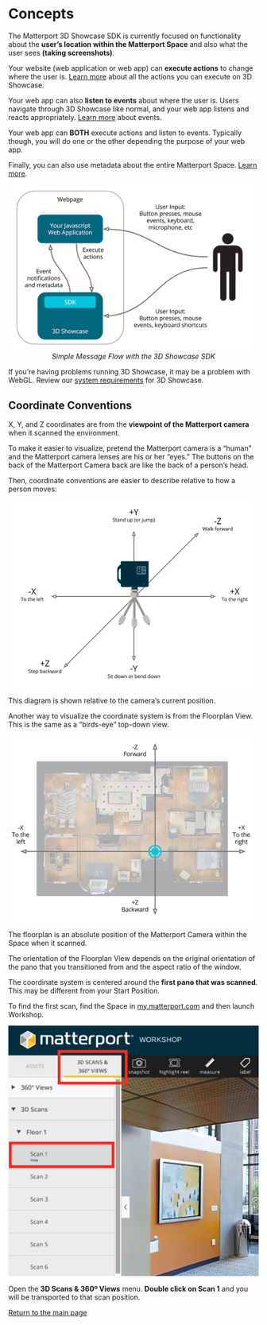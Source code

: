 # Concepts

The Matterport 3D Showcase SDK is currently focused on functionality about the **user’s location within the Matterport Space** and also what the user sees **(taking screenshots)**.

Your website (web application or web app) can **execute actions** to change where the user is. [Learn more](actions.md) about all the actions you can execute on 3D Showcase.

Your web app can also **listen to events** about where the user is. Users navigate through 3D Showcase like normal, and your web app listens and reacts appropriately. [Learn more](events.md) about events.

Your web app can **BOTH** execute actions and listen to events. Typically though, you will do one or the other depending the purpose of your web app.

Finally, you can also use metadata about the entire Matterport Space. [Learn more](metadata.md).

<p align="center">
  <img src="images/message-flow.png"/><br/>
  <em>Simple Message Flow with the 3D Showcase SDK</em>
</p>

If you’re having problems running 3D Showcase, it may be a problem with WebGL. Review our [system requirements](https://support.matterport.com/hc/articles/208220058) for 3D Showcase.


## Coordinate Conventions

X, Y, and Z coordinates are from the **viewpoint of the Matterport camera** when it scanned the environment.

To make it easier to visualize, pretend the Matterport camera is a “human” and the Matterport camera lenses are his or her “eyes.” The buttons on the back of the Matterport Camera back are like the back of a person’s head.

Then, coordinate conventions are easier to describe relative to how a person moves:

<p align="center">
  <img src="images/xyz-coordinate-system.png"/><br/>
</p>

This diagram is shown relative to the camera’s current position.

Another way to visualize the coordinate system is from the Floorplan View. This is the same as a “birds-eye” top-down view.

<p align="center">
  <img src="images/top-down-coordinate-system.png"/><br/>
</p>

The floorplan is an absolute position of the Matterport Camera within the Space when it scanned.

The orientation of the Floorplan View depends on the original orientation of the pano that you transitioned from and the aspect ratio of the window.

The coordinate system is centered around the **first pano that was scanned**. This may be different from your Start Position.

To find the first scan, find the Space in [my.matterport.com](https://my.matterport.com) and then launch Workshop.

<p align="center">
  <img src="images/first-scan-in-matterport-workshop.png"/><br/>
</p>

Open the **3D Scans & 360º Views** menu. **Double click on Scan 1** and you will be transported to that scan position.


[Return to the main page](index.md)
